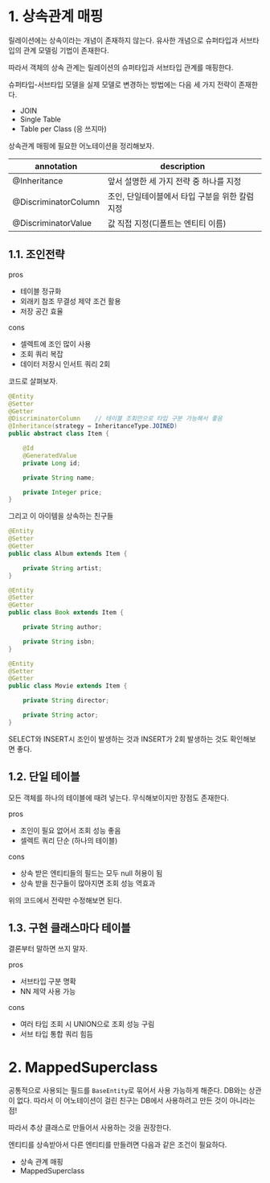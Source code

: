 # 1. 상속관계 매핑

릴레이션에는 상속이라는 개념이 존재하지 않는다. 유사한 개념으로 슈퍼타입과 서브타입의 관계 모델링 기법이 존재한다.  

따라서 객체의 상속 관계는 릴레이션의 슈퍼타입과 서브타입 관계를 매핑한다.  

슈퍼타입-서브타입 모델을 실제 모델로 변경하는 방법에는 다음 세 가지 전략이 존재한다.  

- JOIN
- Single Table
- Table per Class (응 쓰지마)

상속관계 매핑에 필요한 어노테이션을 정리해보자.  

|annotation|description|
|-|-|
|@Inheritance|앞서 설명한 세 가지 전략 중 하나를 지정|
|@DiscriminatorColumn|조인, 단일테이블에서 타입 구분을 위한 칼럼 지정|
|@DiscriminatorValue|값 직접 지정(디폴트는 엔티티 이름)|

## 1.1. 조인전략

pros

- 테이블 정규화
- 외래키 참조 무결성 제약 조건 활용
- 저장 공간 효율

cons

- 셀렉트에 조인 많이 사용
- 조회 쿼리 복잡
- 데이터 저장시 인서트 쿼리 2회

코드로 살펴보자.  

```java
@Entity
@Setter
@Getter
@DiscriminatorColumn    // 테이블 조회만으로 타입 구분 가능해서 좋음
@Inheritance(strategy = InheritanceType.JOINED)
public abstract class Item {

    @Id
    @GeneratedValue
    private Long id;

    private String name;

    private Integer price;
}
```

그리고 이 아이템을 상속하는 친구들

```java
@Entity
@Setter
@Getter
public class Album extends Item {

    private String artist;
}

@Entity
@Setter
@Getter
public class Book extends Item {

    private String author;

    private String isbn;
}

@Entity
@Setter
@Getter
public class Movie extends Item {

    private String director;

    private String actor;
}
```

SELECT와 INSERT시 조인이 발생하는 것과 INSERT가 2회 발생하는 것도 확인해보면 좋다.  

## 1.2. 단일 테이블

모든 객체를 하나의 테이블에 때려 넣는다. 무식해보이지만 장점도 존재한다.  

pros

- 조인이 필요 없어서 조회 성능 좋음
- 셀렉트 쿼리 단순 (하나의 테이블)

cons

- 상속 받은 엔티티들의 필드는 모두 null 허용이 됨
- 상속 받을 친구들이 많아지면 조회 성능 역효과

위의 코드에서 전략만 수정해보면 된다.  

## 1.3. 구현 클래스마다 테이블

결론부터 말하면 쓰지 말자.  

pros

- 서브타입 구분 명확
- NN 제약 사용 가능

cons

- 여러 타입 조회 시 UNION으로 조회 성능 구림
- 서브 타입 통합 쿼리 힘듬

# 2. MappedSuperclass

공통적으로 사용되는 필드를 `BaseEntity`로 묶어서 사용 가능하게 해준다. DB와는 상관이 없다. 따라서 이 어노테이션이 걸린 친구는 DB에서 사용하려고 만든 것이 아니라는 점!  

따라서 추상 클래스로 만들어서 사용하는 것을 권장한다.  

엔티티를 상속받아서 다른 엔티티를 만들려면 다음과 같은 조건이 필요하다.  

- 상속 관계 매핑
- MappedSuperclass

